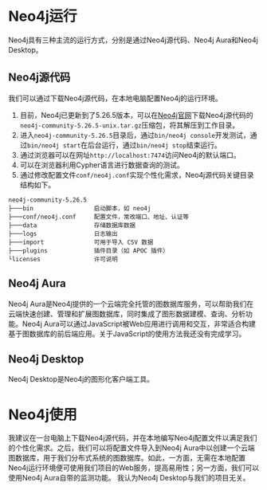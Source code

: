 # Neo4j运行
Neo4j具有三种主流的运行方式，分别是通过Neo4j源代码、Neo4j Aura和Neo4j Desktop。

## Neo4j源代码
我们可以通过下载Neo4j源代码，在本地电脑配置Neo4j的运行环境。
1. 目前，Neo4j已更新到了5.26.5版本，可以在[Neo4j官网](https://neo4j.com/deployment-center)下载Neo4j源代码的`neo4j-community-5.26.5-unix.tar.gz`压缩包，将其解压到工作目录。
2. 进入`neo4j-community-5.26.5`目录后，通过`bin/neo4j console`开发测试，通过`bin/neo4j start`在后台运行，通过`bin/neo4j stop`结束运行。
3. 通过浏览器可以在网址`http://localhost:7474`访问Neo4j的默认端口。
4. 可以在浏览器利用Cypher语言进行数据查询的测试。
5. 通过修改配置文件`conf/neo4j.conf`实现个性化需求，Neo4j源代码关键目录结构如下。
```
neo4j-community-5.26.5
├───bin                 启动脚本，如 neo4j
├───conf/neo4j.conf     配置文件，常改端口、地址、认证等    
├───data                存储数据库数据
├───logs                日志输出
├───import              可用于导入 CSV 数据
├───plugins             插件目录（如 APOC 插件）
└licenses               许可说明
```

## Neo4j Aura
Neo4j Aura是Neo4j提供的一个云端完全托管的图数据库服务，可以帮助我们在云端快速创建、管理和扩展图数据库，同时集成了图形数据建模、查询、分析功能。Neo4j Aura可以通过JavaScript被Web应用进行调用和交互，非常适合构建基于图数据库的前后端应用。关于JavaScript的使用方法我还没有完成学习。

## Neo4j Desktop
Neo4j Desktop是Neo4j的图形化客户端工具。

# Neo4j使用
我建议在一台电脑上下载Neo4j源代码，并在本地编写Neo4j配置文件以满足我们的个性化需求。之后，我们可以将配置文件导入到Neo4j Aura中以创建一个云端图数据库，用于我们分布式系统的图数据库。如此，一方面，无需在本地配置Neo4j运行环境便可使用我们项目的Web服务，提高易用性；另一方面，我们可以使用Neo4j Aura自带的监测功能。
我认为Neo4j Desktop与我们的项目无关。